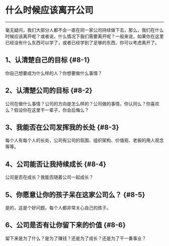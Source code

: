# 什么时候应该离开公司

---

毫无疑问，我们大部分人都不会一直在同一家公司持续做下去，那么，我们在什么时候应该离开呢？或者说，什么情况下我们需要离开呢？一般来说，如果你在这里已经没有什么东西可以学了，或者已经学到了足够的东西，你可以考虑离开了。

## 1、认清楚自己的目标 {#8-1}

你自己想要成为什么样的人？你想要做什么事情？

## 2、认清楚公司的目标 {#8-2}

公司在做什么事情？公司的方向是怎么样的？公司做的事情，你认同么？你喜欢么？假设你在这里干一辈子，你会后悔么？

## 3、我能否在公司发挥我的长处 {#8-3}

每个人有每个人的长处，公司有公司的氛围、组织架构、价值观、老板的用人观念等等。

## 4、公司能否让我持续成长 {#8-4}

公司是否在成长？我能否随着公司一起成长？

## 5、你愿意让你的孩子呆在这家公司么？ {#8-5}

是的，这是个好问题。每个人都非常关心自己的孩子。

## 6、公司是否有让你留下来的价值 {#8-6}

留下来是为了什么？是为了赚钱？还是为了成长？还是为了干一番事业？




